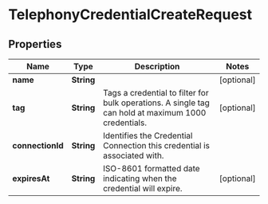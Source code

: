 

# TelephonyCredentialCreateRequest

## Properties

Name | Type | Description | Notes
------------ | ------------- | ------------- | -------------
**name** | **String** |  |  [optional]
**tag** | **String** | Tags a credential to filter for bulk operations. A single tag can hold at maximum 1000 credentials. |  [optional]
**connectionId** | **String** | Identifies the Credential Connection this credential is associated with. | 
**expiresAt** | **String** | ISO-8601 formatted date indicating when the credential will expire. |  [optional]



